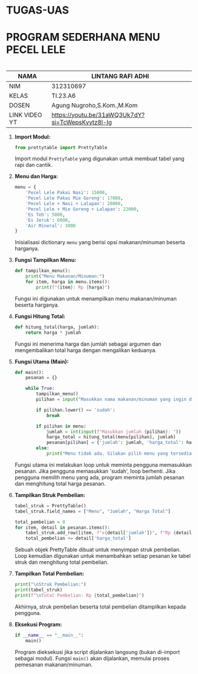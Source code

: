 # TUGAS-UAS

<h1>PROGRAM SEDERHANA MENU PECEL LELE<h1></h1>

  
| NAMA   | LINTANG RAFI ADHI  |
| --- | --- |
| NIM    | 312310697 |
| KELAS  | TI.23.A6 |
| DOSEN  | Agung Nugroho,S.Kom.,M.Kom |
| LINK VIDEO YT  |  https://youtu.be/31aWQ3Uk7dY?si=TcWepsKyytz8l-Ig |

 
1. **Import Modul:**
   ```python
   from prettytable import PrettyTable
   ```
   Import modul `PrettyTable` yang digunakan untuk membuat tabel yang rapi dan cantik.

2. **Menu dan Harga:**
   ```python
   menu = {
       'Pecel Lele Pakai Nasi': 15000,
       'Pecel Lele Pakai Mie Goreng': 17000,
       'Pecel Lele + Nasi + Lalapan': 20000,
       'Pecel Lele + Mie Goreng + Lalapan': 22000,
       'Es Teh': 5000,
       'Es Jeruk': 6000,
       'Air Mineral': 3000
   }
   ```
   Inisialisasi dictionary `menu` yang berisi opsi makanan/minuman beserta harganya.

3. **Fungsi Tampilkan Menu:**
   ```python
   def tampilkan_menu():
       print("Menu Makanan/Minuman:")
       for item, harga in menu.items():
           print(f"{item}: Rp {harga}")
   ```
   Fungsi ini digunakan untuk menampilkan menu makanan/minuman beserta harganya.

4. **Fungsi Hitung Total:**
   ```python
   def hitung_total(harga, jumlah):
       return harga * jumlah
   ```
   Fungsi ini menerima harga dan jumlah sebagai argumen dan mengembalikan total harga dengan mengalikan keduanya.

5. **Fungsi Utama (Main):**
   ```python
   def main():
       pesanan = {}

       while True:
           tampilkan_menu()
           pilihan = input("Masukkan nama makanan/minuman yang ingin dipesan (ketik 'sudah' untuk menampilkan struk): ")

           if pilihan.lower() == 'sudah':
               break

           if pilihan in menu:
               jumlah = int(input(f"Masukkan jumlah {pilihan}: "))
               harga_total = hitung_total(menu[pilihan], jumlah)
               pesanan[pilihan] = {'jumlah': jumlah, 'harga_total': harga_total}
           else:
               print("Menu tidak ada. Silakan pilih menu yang tersedia.")
   ```
   Fungsi utama ini melakukan loop untuk meminta pengguna memasukkan pesanan. Jika pengguna memasukkan 'sudah', loop berhenti. Jika pengguna memilih menu yang ada, program meminta jumlah pesanan dan menghitung total harga pesanan.

6. **Tampilkan Struk Pembelian:**
   ```python
   tabel_struk = PrettyTable()
   tabel_struk.field_names = ["Menu", "Jumlah", "Harga Total"]

   total_pembelian = 0
   for item, detail in pesanan.items():
       tabel_struk.add_row([item, f"x{detail['jumlah']}", f"Rp {detail['harga_total']}"])
       total_pembelian += detail['harga_total']
   ```
   Sebuah objek PrettyTable dibuat untuk menyimpan struk pembelian. Loop kemudian digunakan untuk menambahkan setiap pesanan ke tabel struk dan menghitung total pembelian.

7. **Tampilkan Total Pembelian:**
   ```python
   print("\nStruk Pembelian:")
   print(tabel_struk)
   print(f"\nTotal Pembelian: Rp {total_pembelian}")
   ```
   Akhirnya, struk pembelian beserta total pembelian ditampilkan kepada pengguna.

8. **Eksekusi Program:**
   ```python
   if __name__ == "__main__":
       main()
   ```
   Program dieksekusi jika script dijalankan langsung (bukan di-import sebagai modul). Fungsi `main()` akan dijalankan, memulai proses pemesanan makanan/minuman.
